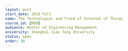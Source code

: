 ```yaml
---
layout: post
start_date: 2019 Fall
name: The Technologies and Trend of Internet of Things
course_id: [MEM]
audience: Master of Engineering Management
university: Shanghai Jiao Tong University
status: open
order: 30
---
```

